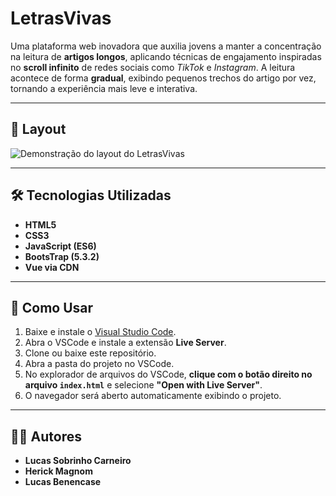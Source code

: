 # LetrasVivas

Uma plataforma web inovadora que auxilia jovens a manter a concentração na leitura de **artigos longos**, aplicando técnicas de engajamento inspiradas no **scroll infinito** de redes sociais como *TikTok* e *Instagram*. A leitura acontece de forma **gradual**, exibindo pequenos trechos do artigo por vez, tornando a experiência mais leve e interativa.

---

## 📐 Layout

<img src="../letrasvivas-main/assets/img/Layout.gif" alt="Demonstração do layout do LetrasVivas">

---

## 🛠️ Tecnologias Utilizadas

- **HTML5**
- **CSS3**
- **JavaScript (ES6)**
- **BootsTrap (5.3.2)**
- **Vue via CDN**

---

## 🚀 Como Usar

1. Baixe e instale o [Visual Studio Code](https://code.visualstudio.com/).
2. Abra o VSCode e instale a extensão **Live Server**.
3. Clone ou baixe este repositório.
4. Abra a pasta do projeto no VSCode.
5. No explorador de arquivos do VSCode, **clique com o botão direito no arquivo `index.html`** e selecione **"Open with Live Server"**.
6. O navegador será aberto automaticamente exibindo o projeto.

---

## 👨‍💻 Autores

- **Lucas Sobrinho Carneiro**
- **Herick Magnom**
- **Lucas Benencase**
